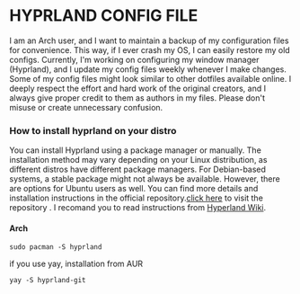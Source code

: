 # HYPRLAND CONFIG FILE

I am an Arch user, and I want to maintain a backup of my configuration files for convenience. This way, if I ever crash my OS, I can easily restore my old configs. Currently, I'm working on configuring my window manager (Hyprland), and I update my config files weekly whenever I make changes. Some of my config files might look similar to other dotfiles available online. I deeply respect the effort and hard work of the original creators, and I always give proper credit to them as authors in my files. Please don't misuse or create unnecessary confusion.

### How to install hyprland on your distro

You can install Hyprland using a package manager or manually. The installation method may vary depending on your Linux distribution, as different distros have different package managers. For Debian-based systems, a stable package might not always be available. However, there are options for Ubuntu users as well. You can find more details and installation instructions in the official repository.[click here](https://github.com/JaKooLit/Debian-Hyprland) to visit the repository .
I recomand you to read instructions from [Hyperland Wiki](https://wiki.hypr.land/Getting-Started/Installation/).

#### Arch
```
sudo pacman -S hyprland
```
if you use yay, installation from AUR
```
yay -S hyprland-git
```
